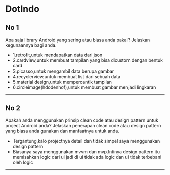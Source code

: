 # DotIndo

## No 1
 Apa saja library Android yang sering atau biasa anda pakai? Jelaskan kegunaannya bagi
anda.
+ 1.retrofit,untuk mendapatkan data dari json
+ 2.cardview,untuk membuat tampilan yang bisa dicustom dengan bentuk card
+ 3.picasso,untuk mengambil data berupa gambar
+ 4.recyclerview,untuk membuat list dari sebuah data 
+ 5.material design,untuk mempercantik tampilan
+ 6.circleimage(hdodenhof),untuk membuat gambar menjadi lingkaran

---

## No 2
Apakah anda menggunakan prinsip clean code atau design pattern untuk project
Android anda? Jelaskan penerapan clean code atau design pattern yang biasa anda
gunakan dan manfaatnya untuk anda.
+ Tergantung,kalo projectnya detail dan tidak simpel saya menggunakan design pattern
+ Biasanya saya menggunakan mvvm dan mvp.Intinya design pattern itu memisahkan logic dari ui
 jadi di ui tidak ada logic dan ui tidak terbebani oleh logic

---

